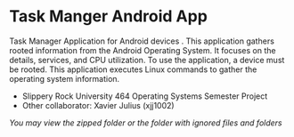 # Task Manger Android App
Task Manager Application for Android devices . This application gathers rooted information from the Android Operating System. It focuses on
the details, services, and CPU utilization. To use the application, a device must be rooted. This application executes Linux commands to
gather the operating system information. 
* Slippery Rock University 464 Operating Systems Semester Project
* Other collaborator: Xavier Julius (xjj1002)

*You may view the zipped folder or the folder with ignored files and folders*

